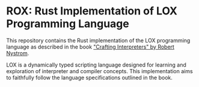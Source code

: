 # ROX: Rust Implementation of LOX Programming Language

This repository contains the Rust implementation of the LOX programming language as described in the book
["Crafting Interpreters" by Robert Nystrom](https://craftinginterpreters.com/). 

LOX is a dynamically typed scripting language designed for learning and exploration of interpreter 
and compiler concepts. This implementation aims to faithfully follow the language specifications 
outlined in the book.